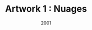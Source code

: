 ---
type: "art"
title: "Artwork 1 : Nuages"
date: "2001"
category: "Schilderij"
technique: "Olie op doek"
image: "../imaart/image1.jpg"
---